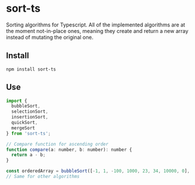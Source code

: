 # sort-ts
Sorting algorithms for Typescript. All of the implemented algorithms are at the moment not-in-place ones, meaning they create and return a new array instead of mutating the original one.

## Install
```
npm install sort-ts
```

## Use
```javascript
import {
  bubbleSort,
  selectionSort,
  insertionSort,
  quickSort,
  mergeSort
} from 'sort-ts';

// Compare function for ascending order
function compare(a: number, b: number): number {
  return a - b;
}

const orderedArray = bubbleSort([-1, 1, -100, 1000, 23, 34, 10000, 0], compare);
// Same for other algorithms
```
